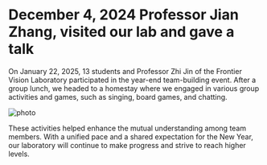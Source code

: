 # December 4, 2024 Professor Jian Zhang, visited our lab and gave a talk
On January 22, 2025, 13 students and Professor Zhi Jin of the Frontier Vision Laboratory participated in the year-end team-building event. After a group lunch, we headed to a homestay where we engaged in various group activities and games, such as singing, board games, and chatting. 

![photo](https://github.com/FVL2020/fvl.github.com/blob/master/news_photos/2024%E5%B9%B4%E7%BB%88%E5%9B%A2%E5%BB%BA.jpg)

These activities helped enhance the mutual understanding among team members. With a unified pace and a shared expectation for the New Year, our laboratory will continue to make progress and strive to reach higher levels.